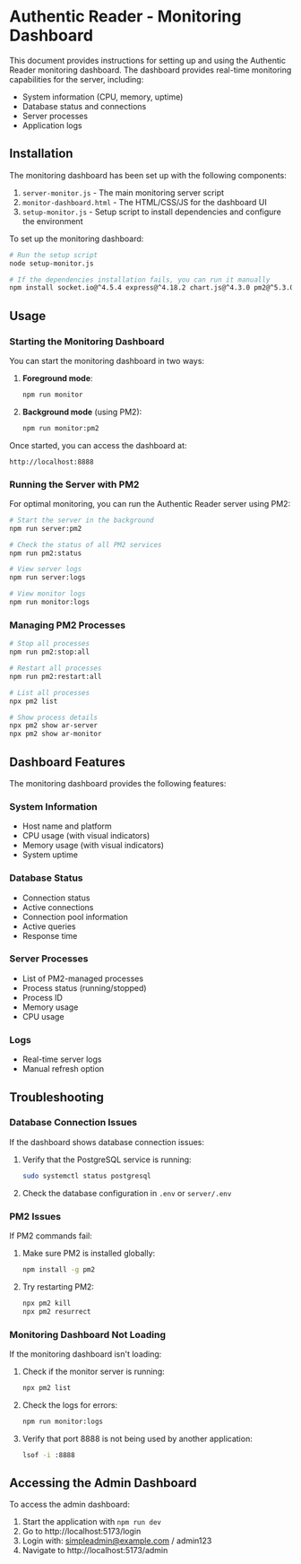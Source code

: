 # Authentic Reader - Monitoring Dashboard

This document provides instructions for setting up and using the Authentic Reader monitoring dashboard. The dashboard provides real-time monitoring capabilities for the server, including:

- System information (CPU, memory, uptime)
- Database status and connections
- Server processes
- Application logs

## Installation

The monitoring dashboard has been set up with the following components:

1. `server-monitor.js` - The main monitoring server script
2. `monitor-dashboard.html` - The HTML/CSS/JS for the dashboard UI
3. `setup-monitor.js` - Setup script to install dependencies and configure the environment

To set up the monitoring dashboard:

```bash
# Run the setup script
node setup-monitor.js

# If the dependencies installation fails, you can run it manually
npm install socket.io@^4.5.4 express@^4.18.2 chart.js@^4.3.0 pm2@^5.3.0
```

## Usage

### Starting the Monitoring Dashboard

You can start the monitoring dashboard in two ways:

1. **Foreground mode**:
   ```bash
   npm run monitor
   ```

2. **Background mode** (using PM2):
   ```bash
   npm run monitor:pm2
   ```

Once started, you can access the dashboard at:
```
http://localhost:8888
```

### Running the Server with PM2

For optimal monitoring, you can run the Authentic Reader server using PM2:

```bash
# Start the server in the background
npm run server:pm2

# Check the status of all PM2 services
npm run pm2:status

# View server logs
npm run server:logs

# View monitor logs
npm run monitor:logs
```

### Managing PM2 Processes

```bash
# Stop all processes
npm run pm2:stop:all

# Restart all processes
npm run pm2:restart:all

# List all processes
npx pm2 list

# Show process details
npx pm2 show ar-server
npx pm2 show ar-monitor
```

## Dashboard Features

The monitoring dashboard provides the following features:

### System Information
- Host name and platform
- CPU usage (with visual indicators)
- Memory usage (with visual indicators)
- System uptime

### Database Status
- Connection status
- Active connections
- Connection pool information
- Active queries
- Response time

### Server Processes
- List of PM2-managed processes
- Process status (running/stopped)
- Process ID
- Memory usage
- CPU usage

### Logs
- Real-time server logs
- Manual refresh option

## Troubleshooting

### Database Connection Issues

If the dashboard shows database connection issues:

1. Verify that the PostgreSQL service is running:
   ```bash
   sudo systemctl status postgresql
   ```

2. Check the database configuration in `.env` or `server/.env`

### PM2 Issues

If PM2 commands fail:

1. Make sure PM2 is installed globally:
   ```bash
   npm install -g pm2
   ```

2. Try restarting PM2:
   ```bash
   npx pm2 kill
   npx pm2 resurrect
   ```

### Monitoring Dashboard Not Loading

If the monitoring dashboard isn't loading:

1. Check if the monitor server is running:
   ```bash
   npx pm2 list
   ```

2. Check the logs for errors:
   ```bash
   npm run monitor:logs
   ```

3. Verify that port 8888 is not being used by another application:
   ```bash
   lsof -i :8888
   ```

## Accessing the Admin Dashboard

To access the admin dashboard:

1. Start the application with `npm run dev`
2. Go to http://localhost:5173/login
3. Login with: simpleadmin@example.com / admin123
4. Navigate to http://localhost:5173/admin 
